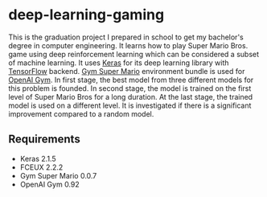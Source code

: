 # deep-learning-gaming
This is the graduation project I prepared in school to get my bachelor's degree in computer engineering. It learns how to play Super Mario Bros. game using deep reinforcement learning which can be considered a subset of machine learning. It uses [Keras](https://github.com/keras-team/keras) for its deep learning library with [TensorFlow](https://github.com/tensorflow/tensorflow) backend. [Gym Super Mario](https://github.com/ppaquette/gym-super-mario) environment bundle is used for [OpenAI Gym](https://github.com/openai/gym).
In first stage, the best model from three different models for this problem is founded. In second stage, the model is trained on the first level of Super Mario Bros for a long duration. At the last stage, the trained model is used on a different level. It is investigated if there is a significant improvement compared to a random model.

## Requirements
* Keras 2.1.5
* FCEUX 2.2.2 
* Gym Super Mario 0.0.7
* OpenAI Gym 0.92
